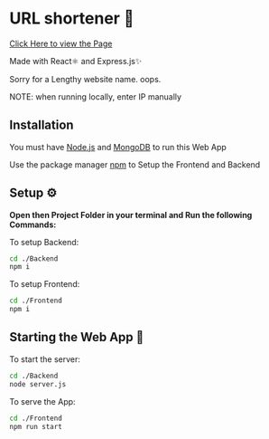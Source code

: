 # URL shortener 🤏

[Click Here to view the Page](https://url-shortener-by-suhail.herokuapp.com)

Made with React⚛️ and Express.js✨

Sorry for a Lengthy website name. oops.

NOTE: when running locally, enter IP manually

## Installation
You must have [Node.js](https://nodejs.org/en/) and [MongoDB](https://www.mongodb.com/) to run this Web App

Use the package manager [npm](https://www.npmjs.com/) to Setup the Frontend and Backend


## Setup ⚙️
**Open then Project Folder in your terminal and Run the following Commands:**

To setup Backend:
```bash
cd ./Backend
npm i
```
To setup Frontend:
```bash
cd ./Frontend
npm i
```


## Starting the Web App 🔌

To start the server:
```bash
cd ./Backend
node server.js
```
To serve the App:
```bash
cd ./Frontend
npm run start
```
